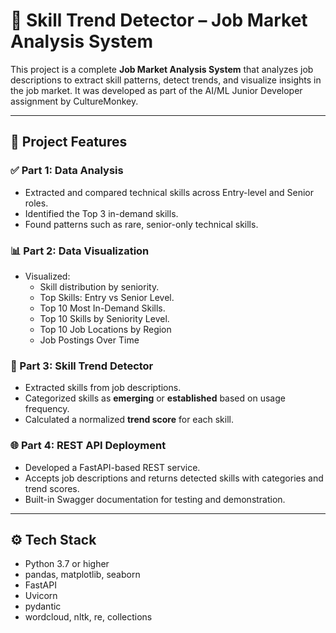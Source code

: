 # 💼 Skill Trend Detector – Job Market Analysis System

This project is a complete **Job Market Analysis System** that analyzes job descriptions to extract skill patterns, detect trends, and visualize insights in the job market. It was developed as part of the AI/ML Junior Developer assignment by CultureMonkey.

---

## 🚀 Project Features

### ✅ Part 1: Data Analysis
- Extracted and compared technical skills across Entry-level and Senior roles.
- Identified the Top 3 in-demand skills.
- Found patterns such as rare, senior-only technical skills.

### 📊 Part 2: Data Visualization
- Visualized:
  - Skill distribution by seniority.
  - Top Skills: Entry vs Senior Level.
  - Top 10 Most In-Demand Skills.
  - Top 10 Skills by Seniority Level.
  - Top 10 Job Locations by Region
  - Job Postings Over Time

### 🧠 Part 3: Skill Trend Detector
- Extracted skills from job descriptions.
- Categorized skills as **emerging** or **established** based on usage frequency.
- Calculated a normalized **trend score** for each skill.

### 🌐 Part 4: REST API Deployment
- Developed a FastAPI-based REST service.
- Accepts job descriptions and returns detected skills with categories and trend scores.
- Built-in Swagger documentation for testing and demonstration.

---

## ⚙️ Tech Stack

- Python 3.7 or higher
- pandas, matplotlib, seaborn
- FastAPI
- Uvicorn
- pydantic
- wordcloud, nltk, re, collections